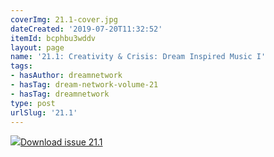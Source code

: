 ```yaml
---
coverImg: 21.1-cover.jpg
dateCreated: '2019-07-20T11:32:52'
itemId: bcphbu3wddv
layout: page
name: '21.1: Creativity & Crisis: Dream Inspired Music I'
tags:
- hasAuthor: dreamnetwork
- hasTag: dream-network-volume-21
- hasTag: dreamnetwork
type: post
urlSlug: '21.1'
---
```

<img class="card-journal-img" src="../images/21.1-rect.jpg"/><a href="../files/pdfs/Volume_21/21.1_music_crisis_I.pdf" download="">Download issue 21.1</a>